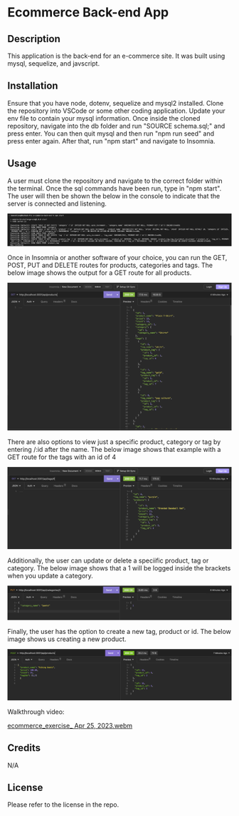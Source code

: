# Ecommerce Back-end App

## Description
This application is the back-end for an e-commerce site. It was built using mysql, sequelize, and javscript. 

## Installation
Ensure that you have node, dotenv, sequelize and mysql2 installed. Clone the repository into VSCode or some other coding application. Update your env file to contain your mysql information. Once inside the cloned repository, navigate into the db folder and run "SOURCE schema.sql;" and press enter. You can then quit mysql and then run "npm run seed" and press enter again. After that, run "npm start" and navigate to Insomnia.

## Usage
A user must clone the repository and navigate to the correct folder within the terminal. Once the sql commands have been run, type in "npm start". The user will then be shown the below in the console to indicate that the server is connected and listening. 

![command line with all commands up to npm start shown](images/npm-start.png)

Once in Insomnia or another software of your choice, you can run the GET, POST, PUT and DELETE routes for products, categories and tags. The below image shows the output for a GET route for all products.

![GET route in Insomnia that shows products on preview side](images/get-products.png)

There are also options to view just a specific product, category or tag by entering /:id after the name. The below image shows that example with a GET route for the tags with an id of 4

![shows GET route for tag with id of 4, the product is a baseball hat](images/get-tags-4.png)

Additionally, the user can update or delete a speciific product, tag or category. The below image shows that a 1 will be logged inside the brackets when you update a category. 

![shows PUT route for category with a 1 inside brackets to indicate it was successful](images/put-categories.png)

Finally, the user has the option to create a new tag, product or id. The below image shows us creating a new product. 

![shows CREATE route for new product called "hiking boots"](images/create-product.png)

Walkthrough video:

[ecommerce_exercise_ Apr 25, 2023.webm](https://user-images.githubusercontent.com/121627491/234357610-c130de5a-9d18-4d72-ba53-22f7e9070980.webm)


## Credits
N/A

## License
Please refer to the license in the repo.
